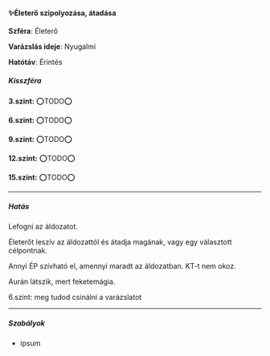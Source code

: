 #### ✨Életerő szipolyozása, átadása

**Szféra**: Életerő

**Varázslás ideje**: Nyugalmi

**Hatótáv**: Érintés

##### Kisszféra

**3.szint:** ⭕TODO⭕

**6.szint:** ⭕TODO⭕

**9.szint:** ⭕TODO⭕

**12.szint:** ⭕TODO⭕

**15.szint:** ⭕TODO⭕


---
##### Hatás

Lefogni az áldozatot.

Életerőt leszív az áldozattól és átadja magának, vagy egy választott célpontnak.

Annyi ÉP szívható el, amennyi maradt az áldozatban. KT-t nem okoz.

Aurán látszik, mert feketemágia.

6.szint: meg tudod csinálni a varázslatot

---
##### Szabályok

- ipsum
